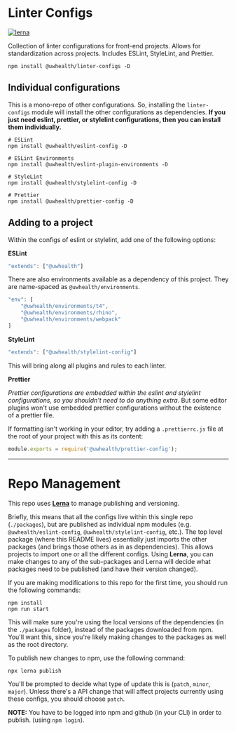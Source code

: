 # Linter Configs

[![lerna](https://img.shields.io/badge/maintained%20with-lerna-cc00ff.svg)](https://lernajs.io/)

Collection of linter configurations for front-end projects. Allows for standardization across projects.
Includes ESLint, StyleLint, and Prettier.

```cli
npm install @uwhealth/linter-configs -D
```

## Individual configurations
This is a mono-repo of other configurations. So, installing the `linter-configs` module will install the other configurations as dependencies.
**If you just need eslint, prettier, or stylelint configurations, then you can install them individually.**

```cli
# ESLint
npm install @uwhealth/eslint-config -D
```
```cli
# ESLint Environments
npm install @uwhealth/eslint-plugin-environments -D
```
```cli
# StyleLint
npm install @uwhealth/stylelint-config -D
```
```cli
# Prettier
npm install @uwhealth/prettier-config -D
```

## Adding to a project

Within the configs of eslint or stylelint, add one of the following options:

**ESLint**
```js
"extends": ["@uwhealth"]
```

There are also environments available as a dependency of this project. They are name-spaced as `@uwhealth/environments`.
```js
"env": [
    "@uwhealth/environments/t4",
    "@uwhealth/environments/rhino",
    "@uwhealth/environments/webpack"
]
```

**StyleLint**
```js
"extends": ["@uwhealth/stylelint-config"]
```

This will bring along all plugins and rules to each linter.

**Prettier**

_Prettier configurations are embedded within the eslint and stylelint configurations, so you shouldn't need to do anything extra_.
But some editor plugins won't use embedded prettier configurations without the existence of a prettier file.

If formatting isn't working in your editor, try adding a `.prettierrc.js` file at the root of your project with this as its content:
```js
module.exports = require('@uwhealth/prettier-config');
```

---

# Repo Management

This repo uses **[Lerna](https://github.com/lerna/lerna)** to manage publishing and versioning.

Briefly, this means that all the configs live within this single repo (`./packages`), but are published as individual npm modules (e.g. `@uwhealth/eslint-config`, `@uwhealth/stylelint-config`, etc.).
The top level package (where this README lives) essentially just imports the other packages (and brings those others as in as dependencies). This allows projects to import one or all the different configs.
Using **Lerna**, you can make changes to any of the sub-packages and Lerna will decide what packages need to be published (and have their version changed).

If you are making modifications to this repo for the first time, you should run the following commands:

```cli
npm install
npm run start
```
This will make sure you're using the local versions of the dependencies (in the `./packages` folder), instead of the packages downloaded from npm. You'll want this, since you're likely making changes to the packages as well as the root directory.

To publish new changes to npm, use the following command:

```cli
npx lerna publish
```

You'll be prompted to decide what type of update this is (`patch`, `minor`, `major`). Unless there's a API change that will affect projects currently using these configs, you should choose `patch`.

**NOTE:** You have to be logged into npm and github (in your CLI) in order to publish. (using `npm login`).


